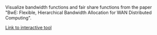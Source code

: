 Visualize bandwidth functions and fair share functions from the paper "BwE: Flexible, Hierarchical Bandwidth Allocation for WAN Distributed Computing".

[Link to interactive tool](http://nmamano.com/bandwidth-enforcer-plotter/)
